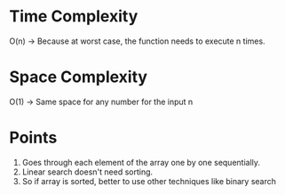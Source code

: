# Time Complexity
O(n) -> Because at worst case, the function needs to execute n times.
 
# Space Complexity
O(1) -> Same space for any number for the input n
 
# Points
1. Goes through each element of the array one by one sequentially.
2. Linear search doesn't need sorting.
3. So if array is sorted, better to use other techniques like binary search